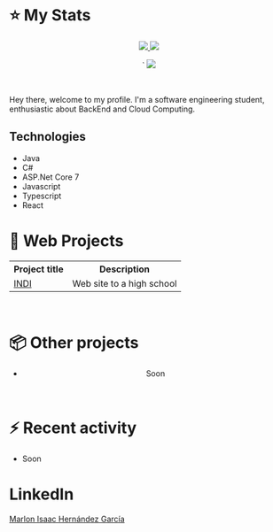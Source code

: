 # :star: My Stats
<p align="center"><a href="#">
  <img src="https://github-readme-stats.vercel.app/api?username=marlong1&show_icons=true&include_all_commits=true&line_height=33&count_private=true&theme=nord" />
  <img src="https://github-readme-stats.vercel.app/api/top-langs?username=marlong1&langs_count=4&count_private=true&theme=nord" />
</a></p>
<p align="center"><a href`="#">`
  <img src="https://github-profile-trophy.vercel.app/?username=marlong1&margin-w=28&margin-h=15&theme=nord" />
</p></a></p>
  
<br>

Hey there, welcome to my profile. I'm a software engineering student, enthusiastic about BackEnd and Cloud Computing.

## Technologies
- Java
- C#
- ASP.Net Core 7
- Javascript
- Typescript
- React
  
# :book: Web Projects
<div align="left">
<table>
  <tr>
    <th>Project title</th>
    <th>Description</th>
  </tr>
  <tr>
    <td><a href="https://github.com/MarlonG1/Sitio-web-INDI"> INDI </a> </td>
    <td>Web site to a high school</td>
  </tr>
</table>
  
</div>
  
<br>
  
# :package: Other projects
<div align="center">
  
 - Soon
 
</div>
  
<br>
  
# :zap: Recent activity
<!--START_SECTION:activity-->
- Soon
<!--END_SECTION:activity-->

# LinkedIn

<div class="badge-base LI-profile-badge" data-locale="es_ES" data-size="medium" data-theme="dark" data-type="VERTICAL" data-vanity="marlon-isaac-hernandez-garcia" data-version="v1"><a class="badge-base__link LI-simple-link" href="https://www.linkedin.com/in/marlonhgarcia/">Marlon Isaac Hernández García</a></div>
              
